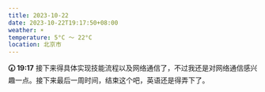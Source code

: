 ```yaml
---
title: 2023-10-22
date: 2023-10-22T19:17:50+08:00
weather: ☀️
temperature: 5°C ～ 22°C
location: 北京市
---
```


**🕢 19:17** 接下来得具体实现技能流程以及网络通信了，不过我还是对网络通信感兴趣一点。接下来最后一周时间，结束这个吧，英语还是得弄下了。